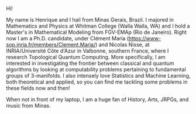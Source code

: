 Hi!

My name is Henrique and I hail from Minas Gerais, Brazil. I majored in Mathematics and Physics at Whitman College (Walla Walla, WA) and I hold a Master's in Mathematical Modeling from FGV-EMAp (Rio de Janeiro). Right now I am a Ph.D. candidate, under Clément Maria (https://www-sop.inria.fr/members/Clement.Maria/) and Nicolas Nisse, at INRIA/Université Côte d'Azur in Valbonne, southern France, where I research Topological Quantum Computing. More specifically, I am interested in investigating the frontier between classical and quantum algorithms by looking at computability problems pertaining to fundamental groups of 3-manifolds. I also intensely love Statistics and Machine Learning, both theoretical and applied, so you can find me tackling some problems in these fields now and then! 

When not in front of my laptop, I am a huge fan of History, Arts, JRPGs, and music from Minas.
